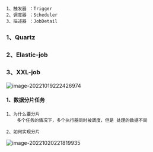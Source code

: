 ## 

~~~
1、触发器 ：Trigger
2、调度器 ：Scheduler
3、描述器 ：JobDetail
~~~

### 1、Quartz

### 2、Elastic-job

### 3、XXL-job

![image-20221019222426974](C:\Users\CSB7D0\Desktop\mca\typroImage\image-20221019222426974.png)

#### 1、数据分片任务

~~~
1、为什么要分片
	多个任务的情况下，多个执行器同时被调度，但是 处理的数据不同

2、如何实现分片
~~~

![image-20221020221819935](C:\Users\CSB7D0\Desktop\mca\typroImage\image-20221020221819935.png)